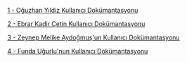 
[1 - Oğuzhan Yıldiz Kullanıcı Dokümantasyonu](https://app.gitbook.com/invite/d5RT5necW2HidRXMOsJY/8UYQTAnm4qAaDGraLJsk)

[2 - Ebrar Kadir Çetin Kullanıcı Dokümantasyonu](https://app.gitbook.com/invite/d5RT5necW2HidRXMOsJY/5ncOVsF9q6O363yI3LkA)

[3 - Zeynep Melike Aydoğmuş'un Kullanıcı Dokümantasyonu](https://app.gitbook.com/invite/d5RT5necW2HidRXMOsJY/UvD9aplGDJMm5S211JyV)

[4 - Funda Uğurlu'nun Kullanıcı Dokümantasyonu](https://fundaaugurluu.gitbook.io/funda-ugurlunun-kullanici-dokuemantasyonu/)
